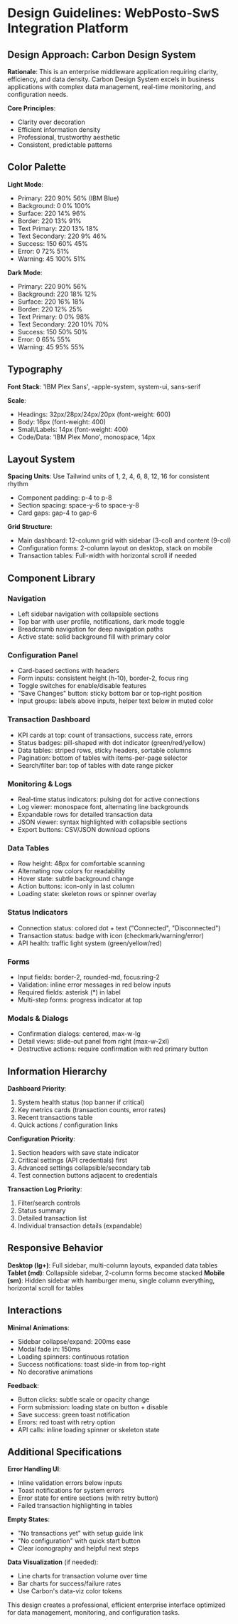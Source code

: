 # Design Guidelines: WebPosto-SwS Integration Platform

## Design Approach: Carbon Design System

**Rationale**: This is an enterprise middleware application requiring clarity, efficiency, and data density. Carbon Design System excels in business applications with complex data management, real-time monitoring, and configuration needs.

**Core Principles**:
- Clarity over decoration
- Efficient information density
- Professional, trustworthy aesthetic
- Consistent, predictable patterns

## Color Palette

**Light Mode**:
- Primary: 220 90% 56% (IBM Blue)
- Background: 0 0% 100%
- Surface: 220 14% 96%
- Border: 220 13% 91%
- Text Primary: 220 13% 18%
- Text Secondary: 220 9% 46%
- Success: 150 60% 45%
- Error: 0 72% 51%
- Warning: 45 100% 51%

**Dark Mode**:
- Primary: 220 90% 56%
- Background: 220 18% 12%
- Surface: 220 16% 18%
- Border: 220 12% 25%
- Text Primary: 0 0% 98%
- Text Secondary: 220 10% 70%
- Success: 150 50% 50%
- Error: 0 65% 55%
- Warning: 45 95% 55%

## Typography

**Font Stack**: 'IBM Plex Sans', -apple-system, system-ui, sans-serif

**Scale**:
- Headings: 32px/28px/24px/20px (font-weight: 600)
- Body: 16px (font-weight: 400)
- Small/Labels: 14px (font-weight: 400)
- Code/Data: 'IBM Plex Mono', monospace, 14px

## Layout System

**Spacing Units**: Use Tailwind units of 1, 2, 4, 6, 8, 12, 16 for consistent rhythm
- Component padding: p-4 to p-8
- Section spacing: space-y-6 to space-y-8
- Card gaps: gap-4 to gap-6

**Grid Structure**:
- Main dashboard: 12-column grid with sidebar (3-col) and content (9-col)
- Configuration forms: 2-column layout on desktop, stack on mobile
- Transaction tables: Full-width with horizontal scroll if needed

## Component Library

### Navigation
- Left sidebar navigation with collapsible sections
- Top bar with user profile, notifications, dark mode toggle
- Breadcrumb navigation for deep navigation paths
- Active state: solid background fill with primary color

### Configuration Panel
- Card-based sections with headers
- Form inputs: consistent height (h-10), border-2, focus ring
- Toggle switches for enable/disable features
- "Save Changes" button: sticky bottom bar or top-right position
- Input groups: labels above inputs, helper text below in muted color

### Transaction Dashboard
- KPI cards at top: count of transactions, success rate, errors
- Status badges: pill-shaped with dot indicator (green/red/yellow)
- Data tables: striped rows, sticky headers, sortable columns
- Pagination: bottom of tables with items-per-page selector
- Search/filter bar: top of tables with date range picker

### Monitoring & Logs
- Real-time status indicators: pulsing dot for active connections
- Log viewer: monospace font, alternating line backgrounds
- Expandable rows for detailed transaction data
- JSON viewer: syntax highlighted with collapsible sections
- Export buttons: CSV/JSON download options

### Data Tables
- Row height: 48px for comfortable scanning
- Alternating row colors for readability
- Hover state: subtle background change
- Action buttons: icon-only in last column
- Loading state: skeleton rows or spinner overlay

### Status Indicators
- Connection status: colored dot + text ("Connected", "Disconnected")
- Transaction status: badge with icon (checkmark/warning/error)
- API health: traffic light system (green/yellow/red)

### Forms
- Input fields: border-2, rounded-md, focus:ring-2
- Validation: inline error messages in red below inputs
- Required fields: asterisk (*) in label
- Multi-step forms: progress indicator at top

### Modals & Dialogs
- Confirmation dialogs: centered, max-w-lg
- Detail views: slide-out panel from right (max-w-2xl)
- Destructive actions: require confirmation with red primary button

## Information Hierarchy

**Dashboard Priority**:
1. System health status (top banner if critical)
2. Key metrics cards (transaction counts, error rates)
3. Recent transactions table
4. Quick actions / configuration links

**Configuration Priority**:
1. Section headers with save state indicator
2. Critical settings (API credentials) first
3. Advanced settings collapsible/secondary tab
4. Test connection buttons adjacent to credentials

**Transaction Log Priority**:
1. Filter/search controls
2. Status summary
3. Detailed transaction list
4. Individual transaction details (expandable)

## Responsive Behavior

**Desktop (lg+)**: Full sidebar, multi-column layouts, expanded data tables
**Tablet (md)**: Collapsible sidebar, 2-column forms become stacked
**Mobile (sm)**: Hidden sidebar with hamburger menu, single column everything, horizontal scroll for tables

## Interactions

**Minimal Animations**:
- Sidebar collapse/expand: 200ms ease
- Modal fade in: 150ms
- Loading spinners: continuous rotation
- Success notifications: toast slide-in from top-right
- No decorative animations

**Feedback**:
- Button clicks: subtle scale or opacity change
- Form submission: loading state on button + disable
- Save success: green toast notification
- Errors: red toast with retry option
- API calls: inline loading spinner or skeleton state

## Additional Specifications

**Error Handling UI**:
- Inline validation errors below inputs
- Toast notifications for system errors
- Error state for entire sections (with retry button)
- Failed transaction highlighting in tables

**Empty States**:
- "No transactions yet" with setup guide link
- "No configuration" with quick start button
- Clear iconography and helpful next steps

**Data Visualization** (if needed):
- Line charts for transaction volume over time
- Bar charts for success/failure rates
- Use Carbon's data-viz color tokens

This design creates a professional, efficient enterprise interface optimized for data management, monitoring, and configuration tasks.